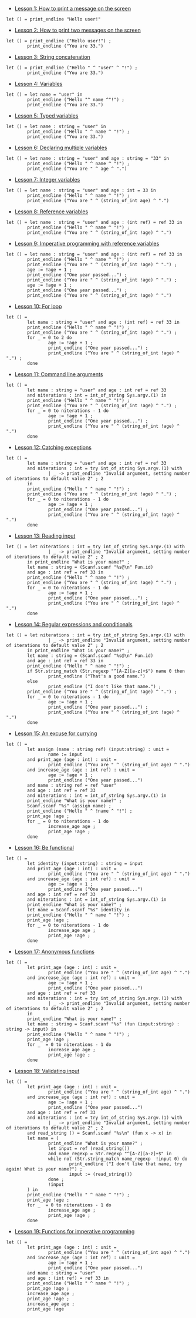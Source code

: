 
* [Lesson 1: How to print a message on the screen](6c9383c6108f8438c47e5841cea595c2)
```
let () = print_endline "Hello user!"
```
* [Lesson 2: How to print two messages on the screen](00c8a6999f45bbcec57cf9b0777d5af2)
```
let () = print_endline ("Hello user!") ;
        print_endline ("You are 33.")
```
* [Lesson 3: String concatenation](659aa91d17d178fcd85efa66c1cb5bd5)
```
let () = print_endline ("Hello " ^ "user" ^ "!") ;
        print_endline ("You are 33.")
```
* [Lesson 4: Variables](a39d458217b4b440b7566d92b190bfb7)
```
let () = let name = "user" in
        print_endline ("Hello "^ name ^"!") ;
        print_endline ("You are 33.")
```
* [Lesson 5: Typed variables](8fc2679761cbdef8829dcafbed937491)
```
let () = let name : string = "user" in
        print_endline ("Hello " ^ name ^ "!") ;
        print_endline ("You are 33.")
```
* [Lesson 6: Declaring multiple variables](500aa18fcbf6744600aa02fe13e74357)
```
let () = let name : string = "user" and age : string = "33" in
        print_endline ("Hello " ^ name ^ "!") ;
        print_endline ("You are " ^ age ^ ".")
```
* [Lesson 7: Integer variables](97da4a0e1e41406c38d3683e962f4e75)
```
let () = let name : string = "user" and age : int = 33 in
        print_endline ("Hello " ^ name ^ "!") ;
        print_endline ("You are " ^ (string_of_int age) ^ ".")
```
* [Lesson 8: Reference variables](f9092254c0124cd6546206095344c782)
```
let () = let name : string = "user" and age : (int ref) = ref 33 in
        print_endline ("Hello " ^ name ^ "!") ;
        print_endline ("You are " ^ (string_of_int !age) ^ ".")
```
* [Lesson 9: Imperative programming with reference variables](fe4c554998d47759827a7c4895b197a5)
```
let () = let name : string = "user" and age : (int ref) = ref 33 in
        print_endline ("Hello " ^ name ^ "!") ;
        print_endline ("You are " ^ (string_of_int !age) ^ ".") ;
        age := !age + 1 ;
        print_endline ("One year passed...") ;
        print_endline ("You are " ^ (string_of_int !age) ^ ".") ;
        age := !age + 1 ;
        print_endline ("One year passed...") ;
        print_endline ("You are " ^ (string_of_int !age) ^ ".")
```
* [Lesson 10: For loop](45c459dca8314d9926338244c9690c77)
```
let () =
        let name : string = "user" and age : (int ref) = ref 33 in
        print_endline ("Hello " ^ name ^ "!") ;
        print_endline ("You are " ^ (string_of_int !age) ^ ".") ;
        for _ = 0 to 2 do
                age := !age + 1 ;
                print_endline ("One year passed...") ;
                print_endline ("You are " ^ (string_of_int !age) ^ ".") ;
        done
```
* [Lesson 11: Command line arguments](7304045fd49c0d9543307b3a49a0432e)
```
let () =
        let name : string = "user" and age : int ref = ref 33
        and niterations : int = int_of_string Sys.argv.(1) in
        print_endline ("Hello " ^ name ^ "!") ;
        print_endline ("You are " ^ (string_of_int !age) ^ ".") ;
        for _ = 0 to niterations - 1 do
                age := !age + 1 ;
                print_endline ("One year passed...") ;
                print_endline ("You are " ^ (string_of_int !age) ^ ".")
        done
```
* [Lesson 12: Catching exceptions](ed5be84f91591317bea45b1aa5f727e4)
```
let () =
        let name : string = "user" and age : int ref = ref 33
        and niterations : int = try int_of_string Sys.argv.(1) with
                | _ -> print_endline "Invalid argument, setting number of iterations to default value 2" ; 2
        in
        print_endline ("Hello " ^ name ^ "!") ;
        print_endline ("You are " ^ (string_of_int !age) ^ ".") ;
        for _ = 0 to niterations - 1 do
                age := !age + 1 ;
                print_endline ("One year passed...") ;
                print_endline ("You are " ^ (string_of_int !age) ^ ".")
        done
```
* [Lesson 13: Reading input](70f8b5317029bfd55d5deb10d3c8228a)
```
let () = let niterations : int = try int_of_string Sys.argv.(1) with
                | _ -> print_endline "Invalid argument, setting number of iterations to default value 2" ; 2
        in print_endline "What is your name?" ;
        let name : string = (Scanf.scanf "%s@\n" Fun.id)
        and age : int ref = ref 33 in
        print_endline ("Hello " ^ name ^ "!") ;
        print_endline ("You are " ^ (string_of_int !age) ^ ".") ;
        for _ = 0 to niterations - 1 do
                age := !age + 1 ;
                print_endline ("One year passed...") ;
                print_endline ("You are " ^ (string_of_int !age) ^ ".")
        done
```
* [Lesson 14: Regular expressions and conditionals](74b766983268f36462eb72b7879745ce)
```
let () = let niterations : int = try int_of_string Sys.argv.(1) with
                | _ -> print_endline "Invalid argument, setting number of iterations to default value 2" ; 2
        in print_endline "What is your name?" ;
        let name : string = (Scanf.scanf "%s@\n" Fun.id)
        and age : int ref = ref 33 in
        print_endline ("Hello " ^ name ^ "!") ;
        if Str.string_match (Str.regexp "^[A-Z][a-z]+$") name 0 then
                print_endline ("That's a good name.")
        else
                print_endline ("I don't like that name.") ;
        print_endline ("You are " ^ (string_of_int !age) ^ ".") ;
        for _ = 0 to niterations - 1 do
                age := !age + 1 ;
                print_endline ("One year passed...") ;
                print_endline ("You are " ^ (string_of_int !age) ^ ".")
        done
```
* [Lesson 15: An excuse for currying](432f3e87404930c2a12fbbd740e208ea)
```
let () =
        let assign (name : string ref) (input:string) : unit =
                name := input
        and print_age (age : int) : unit =
                print_endline ("You are " ^ (string_of_int age) ^ ".")
        and increase_age (age : int ref) : unit = 
                age := !age + 1 ;
                print_endline ("One year passed...")
        and name : string ref = ref "user"
        and age : int ref = ref 33
        and niterations : int = int_of_string Sys.argv.(1) in
        print_endline "What is your name?" ;
        Scanf.scanf "%s" (assign name) ;
        print_endline ("Hello " ^ !name ^ "!") ;
        print_age !age ;
        for _ = 0 to niterations - 1 do
                increase_age age ;
                print_age !age ;
        done
```
* [Lesson 16: Be functional](84247f2db057c210bcf87e7356862a56)
```
let () =
        let identity (input:string) : string = input
        and print_age (age : int) : unit =
                print_endline ("You are " ^ (string_of_int age) ^ ".")
        and increase_age (age : int ref) : unit = 
                age := !age + 1 ;
                print_endline ("One year passed...")
        and age : int ref = ref 33
        and niterations : int = int_of_string Sys.argv.(1) in
        print_endline "What is your name?" ;
        let name = Scanf.scanf "%s" identity in
        print_endline ("Hello " ^ name ^ "!") ;
        print_age !age ;
        for _ = 0 to niterations - 1 do
                increase_age age ;
                print_age !age ;
        done
```
* [Lesson 17: Anonymous functions](1b82e9253896bd5c867a1a9b5ead1e2e)
```
let () =
        let print_age (age : int) : unit =
                print_endline ("You are " ^ (string_of_int age) ^ ".")
        and increase_age (age : int ref) : unit = 
                age := !age + 1 ;
                print_endline ("One year passed...")
        and age : int ref = ref 33
        and niterations : int = try int_of_string Sys.argv.(1) with
                | _ -> print_endline "Invalid argument, setting number of iterations to default value 2" ; 2
        in
        print_endline "What is your name?" ;
        let name : string = Scanf.scanf "%s" (fun (input:string) : string -> input) in
        print_endline ("Hello " ^ name ^ "!") ;
        print_age !age ;
        for _  = 0 to niterations - 1 do
                increase_age age ;
                print_age !age ;
        done
```
* [Lesson 18: Validating input](f9c8c7ad2717ceaf9a9b42e5139f4316)
```
let () =
        let print_age (age : int) : unit =
                print_endline ("You are " ^ (string_of_int age) ^ ".")
        and increase_age (age : int ref) : unit = 
                age := !age + 1 ;
                print_endline ("One year passed...")
        and age : int ref = ref 33
        and niterations : int = try int_of_string Sys.argv.(1) with
                | _ -> print_endline "Invalid argument, setting number of iterations to default value 2" ; 2
        and read_string () = Scanf.scanf "%s\n" (fun x -> x) in
        let name = (
                print_endline "What is your name?" ;
                let input = ref (read_string())
                and name_regexp = Str.regexp "^[A-Z][a-z]+$" in
                while not (Str.string_match name_regexp  !input 0) do
                        print_endline ("I don't like that name, try again! What is your name?") ;
                        input := (read_string())
                done ;
                !input
        ) in
        print_endline ("Hello " ^ name ^ "!") ;
        print_age !age ;
        for _  = 0 to niterations - 1 do
                increase_age age ;
                print_age !age ;
        done
```
* [Lesson 19: Functions for imperative programming](220689d2e664d7361543302213cd62e3)
```
let () =
        let print_age (age : int) : unit =
                print_endline ("You are " ^ (string_of_int age) ^ ".")
        and increase_age (age : int ref) : unit = 
                age := !age + 1 ;
                print_endline ("One year passed...")
        and name : string = "user"
        and age : (int ref) = ref 33 in
        print_endline ("Hello " ^ name ^ "!") ;
        print_age !age ;
        increase_age age ;
        print_age !age ;
        increase_age age ;
        print_age !age
```
